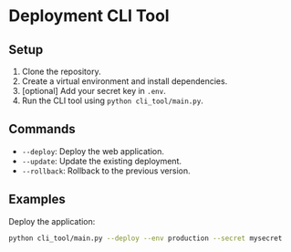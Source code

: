 # Deployment CLI Tool

## Setup
1. Clone the repository.
2. Create a virtual environment and install dependencies.
3. [optional] Add your secret key in `.env`.
4. Run the CLI tool using `python cli_tool/main.py`.

## Commands
- `--deploy`: Deploy the web application.
- `--update`: Update the existing deployment.
- `--rollback`: Rollback to the previous version.

## Examples
Deploy the application:
```bash
python cli_tool/main.py --deploy --env production --secret mysecret
